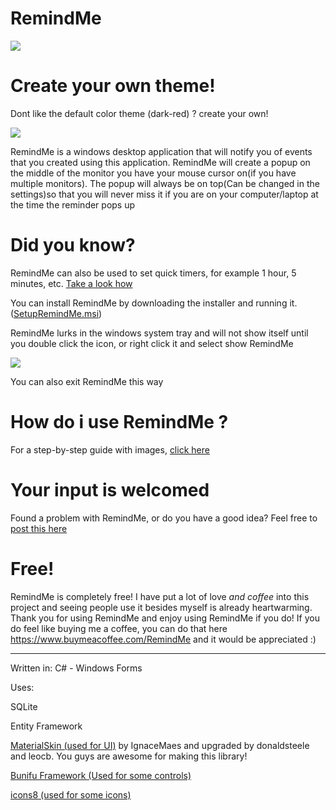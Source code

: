# RemindMe

![](https://i.imgur.com/9WJtbYV.gif)


# Create your own theme!

Dont like the default color theme (dark-red) ? create your own! 

![](https://i.imgur.com/jwrixtR.png)

RemindMe is a windows desktop application that will notify you of events that you created using this application. RemindMe will create a popup on the middle of the monitor you have your mouse cursor on(if you have multiple monitors). The popup will always be on top(Can be changed in the settings)so that you will never miss it if you are on your computer/laptop at the time the reminder pops up

# Did you know?


RemindMe can also be used to set quick timers, for example 1 hour, 5 minutes, etc. [Take a look how](https://github.com/Stefangansevles/RemindMe/blob/master/How%20to%20use%20RemindMe.md#did-you-know)

You can install RemindMe by downloading the installer and running it. ([SetupRemindMe.msi](https://github.com/Stefangansevles/RemindMe/blob/master/SetupRemindMe.msi))

RemindMe lurks in the windows system tray and will not show itself until you double click the icon, or right click it and select show RemindMe


![](https://i.imgur.com/BZv2sSJ.png)

You can also exit RemindMe this way

# How do i use RemindMe ?

For a step-by-step guide with images, [click here](https://github.com/Stefangansevles/RemindMe/blob/master/How%20to%20use%20RemindMe.md)

# Your input is welcomed
Found a problem with RemindMe, or do you have a good idea? Feel free to [post this here](https://github.com/Stefangansevles/RemindMe/issues)

# Free!
RemindMe is completely free! I have put a lot of love *and coffee* into this project and seeing people use it besides myself is already heartwarming. Thank you for using RemindMe and enjoy using RemindMe if you do! If you do feel like buying me a coffee, you can do that here https://www.buymeacoffee.com/RemindMe and it would be appreciated :)

--------------------------------------------------------------------------------------------------------------------------------------

Written in: C# - Windows Forms

Uses: 

SQLite

Entity Framework

[MaterialSkin (used for UI)](https://github.com/IgnaceMaes/MaterialSkin) by IgnaceMaes and upgraded by donaldsteele and leocb. You guys are awesome for making this library!

[Bunifu Framework (Used for some controls)](https://bunifuframework.com/)

[icons8 (used for some icons)](https://icons8.com)
